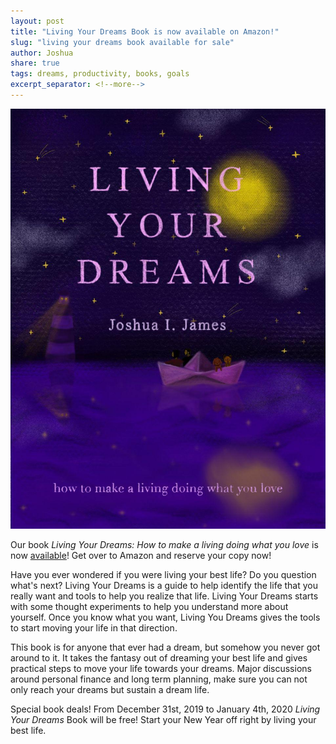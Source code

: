 ```yaml
---
layout: post
title: "Living Your Dreams Book is now available on Amazon!"
slug: "living your dreams book available for sale"
author: Joshua
share: true
tags: dreams, productivity, books, goals
excerpt_separator: <!--more-->
---
```


[![Book Cover for Living Your Dreams](/assets/images/LYD-Cover.jpg)](https://amzn.to/2rCTvLm)

Our book *Living Your Dreams: How to make a living doing what you love* is now [available](https://amzn.to/2rCTvLm)!
Get over to Amazon and reserve your copy now!
<!--more-->
Have you ever wondered if you were living your best life? Do you question what's next? Living Your Dreams is a guide to help identify the life that you really want and tools to help you realize that life. Living Your Dreams starts with some thought experiments to help you understand more about yourself. Once you know what you want, Living You Dreams gives the tools to start moving your life in that direction.

This book is for anyone that ever had a dream, but somehow you never got around to it. It takes the fantasy out of dreaming your best life and gives practical steps to move your life towards your dreams. Major discussions around personal finance and long term planning, make sure you can not only reach your dreams but sustain a dream life.

Special book deals! From December 31st, 2019 to January 4th, 2020 *Living Your Dreams* Book will be free! Start your New Year off right by living your best life.
